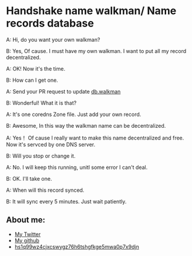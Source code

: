 # Handshake name walkman/ Name records database



A: Hi, do you want your own walkman?

B: Yes, Of cause. I must have my own walkman. I want to put all my record decentralized.  

A: OK! Now it's the time. 

B: How can I get one. 

A: Send your PR request to update [db.walkman](db.walkman)

B: Wonderful! What it is that?

A: It's one coredns Zone file. Just add your own record. 

B: Awesome, In this way the walkman name can be decentralized. 

A: Yes！ Of cause I really want to make this name decentralized and free. Now it's servced by one DNS server. 

B: Will you stop or change it. 

A: No. I will keep this running, unitl some error I can't deal. 

B: OK. I'll take one. 

A: When will this record synced. 

B: It will sync every 5 minutes. Just wait patiently.

## About me: 
* [My Twitter](https://twitter.com/v1xingyue)
* [My github](https://github.com/v1xingyue)
* [hs1q99wz4cjxcswygz76h6tshgfkge5mwa0p7x9djn](https://e.hnsfans.com/address/hs1q99wz4cjxcswygz76h6tshgfkge5mwa0p7x9djn)
